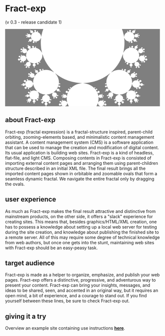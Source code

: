 # Fract-exp

(v 0.3 - release candidate 1)

![](media/socmedia.png)  

## about Fract-exp

Fract-exp (fractal expression) is a fractal-structure inspired, parent-child orbiting, zooming-elements based, and minimalistic content management assistant. A content management system (CMS) is a software application that can be used to manage the creation and modification of digital content. Its usual application is building web sites. Fract-exp is a kind of headless, flat-file, and light CMS. Composing contents in Fract-exp is consisted of importing external content pages and arranging them using parent-children structure described in an initial XML file. The final result brings all the imported content pages shown in orbitable and zoomable ovals that form a seamless dynamic fractal. We navigate the entire fractal only by dragging the ovals.

## user experience

As much as Fract-exp makes the final result attractive and distinctive from mainstream products, on the other side, it offers a "slack" experience for creating sites. This means that, besides graphics/HTML/XML creation, one has to possess a knowledge about setting up a local web server for testing during the site creation, and knowledge about publishing the finished site to a remote server. All of this may require some degree of technical knowledge from web authors, but once one gets into the stunt, maintaining web sites with Fract-exp should be an easy-peasy task.

## target audience

Fract-exp is made as a helper to organize, emphasize, and publish your web pages. Fract-exp offers a distinctive, progressive, and adventurous way to present your content. Fract-exp can bring your insights, messages, and ideas to be shared, seen, and accented in an original way, but it requires an open mind, a bit of experience, and a courage to stand out. If you find yourself between these lines, be sure to check Fract-exp out.

## giving it a try

Overview an example site containing use instructions [**here**](https://contrast-zone.github.io/fract-exp/).

